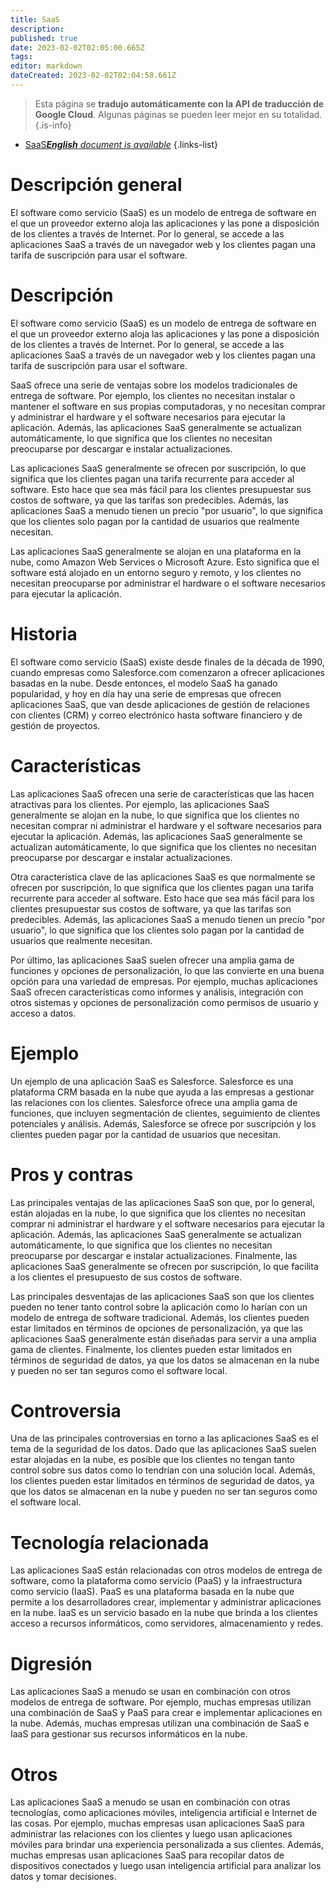 ```yaml
---
title: SaaS
description: 
published: true
date: 2023-02-02T02:05:00.665Z
tags: 
editor: markdown
dateCreated: 2023-02-02T02:04:58.661Z
---
```


> Esta página se **tradujo automáticamente con la API de traducción de Google Cloud**.
Algunas páginas se pueden leer mejor en su totalidad.{.is-info}



- [SaaS***English** document is available*](/en/Knowledge-base/Dictionary/saas)
{.links-list}


# Descripción general
El software como servicio (SaaS) es un modelo de entrega de software en el que un proveedor externo aloja las aplicaciones y las pone a disposición de los clientes a través de Internet. Por lo general, se accede a las aplicaciones SaaS a través de un navegador web y los clientes pagan una tarifa de suscripción para usar el software.

# Descripción
El software como servicio (SaaS) es un modelo de entrega de software en el que un proveedor externo aloja las aplicaciones y las pone a disposición de los clientes a través de Internet. Por lo general, se accede a las aplicaciones SaaS a través de un navegador web y los clientes pagan una tarifa de suscripción para usar el software.

SaaS ofrece una serie de ventajas sobre los modelos tradicionales de entrega de software. Por ejemplo, los clientes no necesitan instalar o mantener el software en sus propias computadoras, y no necesitan comprar y administrar el hardware y el software necesarios para ejecutar la aplicación. Además, las aplicaciones SaaS generalmente se actualizan automáticamente, lo que significa que los clientes no necesitan preocuparse por descargar e instalar actualizaciones.

Las aplicaciones SaaS generalmente se ofrecen por suscripción, lo que significa que los clientes pagan una tarifa recurrente para acceder al software. Esto hace que sea más fácil para los clientes presupuestar sus costos de software, ya que las tarifas son predecibles. Además, las aplicaciones SaaS a menudo tienen un precio "por usuario", lo que significa que los clientes solo pagan por la cantidad de usuarios que realmente necesitan.

Las aplicaciones SaaS generalmente se alojan en una plataforma en la nube, como Amazon Web Services o Microsoft Azure. Esto significa que el software está alojado en un entorno seguro y remoto, y los clientes no necesitan preocuparse por administrar el hardware o el software necesarios para ejecutar la aplicación.

# Historia
El software como servicio (SaaS) existe desde finales de la década de 1990, cuando empresas como Salesforce.com comenzaron a ofrecer aplicaciones basadas en la nube. Desde entonces, el modelo SaaS ha ganado popularidad, y hoy en día hay una serie de empresas que ofrecen aplicaciones SaaS, que van desde aplicaciones de gestión de relaciones con clientes (CRM) y correo electrónico hasta software financiero y de gestión de proyectos.

# Características
Las aplicaciones SaaS ofrecen una serie de características que las hacen atractivas para los clientes. Por ejemplo, las aplicaciones SaaS generalmente se alojan en la nube, lo que significa que los clientes no necesitan comprar ni administrar el hardware y el software necesarios para ejecutar la aplicación. Además, las aplicaciones SaaS generalmente se actualizan automáticamente, lo que significa que los clientes no necesitan preocuparse por descargar e instalar actualizaciones.

Otra característica clave de las aplicaciones SaaS es que normalmente se ofrecen por suscripción, lo que significa que los clientes pagan una tarifa recurrente para acceder al software. Esto hace que sea más fácil para los clientes presupuestar sus costos de software, ya que las tarifas son predecibles. Además, las aplicaciones SaaS a menudo tienen un precio "por usuario", lo que significa que los clientes solo pagan por la cantidad de usuarios que realmente necesitan.

Por último, las aplicaciones SaaS suelen ofrecer una amplia gama de funciones y opciones de personalización, lo que las convierte en una buena opción para una variedad de empresas. Por ejemplo, muchas aplicaciones SaaS ofrecen características como informes y análisis, integración con otros sistemas y opciones de personalización como permisos de usuario y acceso a datos.

# Ejemplo
Un ejemplo de una aplicación SaaS es Salesforce. Salesforce es una plataforma CRM basada en la nube que ayuda a las empresas a gestionar las relaciones con los clientes. Salesforce ofrece una amplia gama de funciones, que incluyen segmentación de clientes, seguimiento de clientes potenciales y análisis. Además, Salesforce se ofrece por suscripción y los clientes pueden pagar por la cantidad de usuarios que necesitan.

# Pros y contras
Las principales ventajas de las aplicaciones SaaS son que, por lo general, están alojadas en la nube, lo que significa que los clientes no necesitan comprar ni administrar el hardware y el software necesarios para ejecutar la aplicación. Además, las aplicaciones SaaS generalmente se actualizan automáticamente, lo que significa que los clientes no necesitan preocuparse por descargar e instalar actualizaciones. Finalmente, las aplicaciones SaaS generalmente se ofrecen por suscripción, lo que facilita a los clientes el presupuesto de sus costos de software.

Las principales desventajas de las aplicaciones SaaS son que los clientes pueden no tener tanto control sobre la aplicación como lo harían con un modelo de entrega de software tradicional. Además, los clientes pueden estar limitados en términos de opciones de personalización, ya que las aplicaciones SaaS generalmente están diseñadas para servir a una amplia gama de clientes. Finalmente, los clientes pueden estar limitados en términos de seguridad de datos, ya que los datos se almacenan en la nube y pueden no ser tan seguros como el software local.

# Controversia
Una de las principales controversias en torno a las aplicaciones SaaS es el tema de la seguridad de los datos. Dado que las aplicaciones SaaS suelen estar alojadas en la nube, es posible que los clientes no tengan tanto control sobre sus datos como lo tendrían con una solución local. Además, los clientes pueden estar limitados en términos de seguridad de datos, ya que los datos se almacenan en la nube y pueden no ser tan seguros como el software local.

# Tecnología relacionada
Las aplicaciones SaaS están relacionadas con otros modelos de entrega de software, como la plataforma como servicio (PaaS) y la infraestructura como servicio (IaaS). PaaS es una plataforma basada en la nube que permite a los desarrolladores crear, implementar y administrar aplicaciones en la nube. IaaS es un servicio basado en la nube que brinda a los clientes acceso a recursos informáticos, como servidores, almacenamiento y redes.

# Digresión
Las aplicaciones SaaS a menudo se usan en combinación con otros modelos de entrega de software. Por ejemplo, muchas empresas utilizan una combinación de SaaS y PaaS para crear e implementar aplicaciones en la nube. Además, muchas empresas utilizan una combinación de SaaS e IaaS para gestionar sus recursos informáticos en la nube.

# Otros
Las aplicaciones SaaS a menudo se usan en combinación con otras tecnologías, como aplicaciones móviles, inteligencia artificial e Internet de las cosas. Por ejemplo, muchas empresas usan aplicaciones SaaS para administrar las relaciones con los clientes y luego usan aplicaciones móviles para brindar una experiencia personalizada a sus clientes. Además, muchas empresas usan aplicaciones SaaS para recopilar datos de dispositivos conectados y luego usan inteligencia artificial para analizar los datos y tomar decisiones.